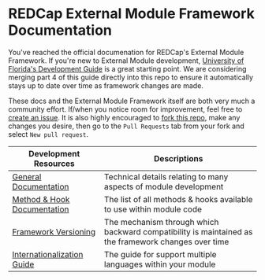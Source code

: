 # REDCap External Module Framework Documentation
You've reached the official documenation for REDCap's External Module Framework.  If you're new to External Module development, <a href="https://ctsit.github.io/redcap_external_module_development_guide" target="_blank">University of Florida's Development Guide</a> is a great starting point.  We are considering merging part 4 of this guide directly into this repo to ensure it automatically stays up to date over time as framework changes are made.

These docs and the External Module Framework itself are both very much a community effort. If/when you notice room for improvement, feel free to [create an issue](https://github.com/vanderbilt-redcap/external-module-framework-docs/issues/new).  It is also highly encouraged to [fork this repo](https://github.com/vanderbilt-redcap/external-module-framework-docs/fork), make any changes you desire, then go to the `Pull Requests` tab from your fork and select `New pull request`.

Development Resources | Descriptions
-|-
[General Documentation](general.md) | Technical details relating to many aspects of module development
[Method & Hook Documentation](methods/README.md) | The list of all methods & hooks available to use within module code
[Framework Versioning](framework/README.md) | The mechanism through which backward compatibility is maintained as the framework changes over time
[Internationalization Guide](i18n-guide.md) | The guide for support multiple languages within your module
